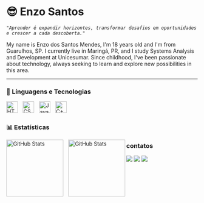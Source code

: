 # 😎 Enzo Santos

*`"Aprender é expandir horizontes, transformar desafios em oportunidades e crescer a cada descoberta."`*

My name is Enzo dos Santos Mendes, I'm 18 years old and I'm from Guarulhos, SP. I currently live in Maringá, PR, and I study Systems Analysis and Development at Unicesumar. Since childhood, I've been passionate about technology, always seeking to learn and explore new possibilities in this area.

---

### 🤖 Línguagens e Tecnologias

<img 
    align="left" 
    alt="HTML"
    title="HTML" 
    width="30px" 
    style="padding-right: 10px;" 
    src="https://cdn.jsdelivr.net/gh/devicons/devicon@latest/icons/html5/html5-original.svg" 
/>
<img 
    align="left" 
    alt="CSS" 
    title="CSS"
    width="30px" 
    style="padding-right: 10px;" 
    src="https://cdn.jsdelivr.net/gh/devicons/devicon@latest/icons/css3/css3-original.svg" 
/>
<img 
    align="left" 
    alt="JavaScript" 
    title="JavaScript"
    width="30px" 
    style="padding-right: 10px;" 
    src="https://cdn.jsdelivr.net/gh/devicons/devicon@latest/icons/javascript/javascript-original.svg" 
/>
<img 
    align="left" 
    alt="C++" 
    title="C++"
    width="30px" 
    style="padding-right: 10px;"
    src="https://img.icons8.com/?size=100&id=40669&format=png&color=000000"
/>     
<br/>

### 📊 Estatísticas
<p>
  <img 
    align="left" 
    alt="GitHub Stats" 
    height="150" 
    style="padding-right: 10px;" 
    src="https://github-readme-stats.vercel.app/api?username=enzosantos3&show_icons=true&theme=transparent&include_all_commits=true&locale=pt-br" 
  />

<img 
      align="left" 
      alt="GitHub Stats" 
      height="150" 
      src="https://github-readme-stats.vercel.app/api/top-langs/?username=enzosantos3&theme=transparent&layout=compact&custom_title=Technologias&langs_count=9" 
  />
  
</p>

###


### contatos

<p>
    
  <a href="https://www.instagram.com/enzo333x/" target="_blank"><img src="https://img.shields.io/badge/-Instagram-%23E4405F?style=for-the-badge&logo=instagram&logoColor=white" target="_blank"></a>
  <a href = "mailto:enzosantos333x@gmail.com"><img src="https://img.shields.io/badge/-Gmail-%23333?style=for-the-badge&logo=gmail&logoColor=white" target="_blank"></a>
  <a href="https://https://github.com/enzosantos3" target="_blank"><img src="https://img.shields.io/badge/-LinkedIn-%230077B5?style=for-the-badge&logo=linkedin&logoColor=white" target="_blank"></a> 

</p>

